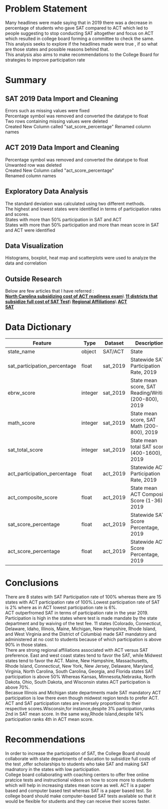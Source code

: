 # **Problem Statement**

Many headlines were made saying that in 2019 there was a decrease in percentage of students who gave SAT compared to ACT which led to people suggesting to stop conducting SAT altogether and focus on ACT which resulted in college board forming a committee to check the same.\
This analysis seeks to explore if the headlines made were true , if so what are those states and possible  reasons behind that.\
This analysis also aims  to make recommendations to the College Board for strategies to improve participation rate

# **Summary**

## SAT 2019 Data Import and Cleaning 
Errors such as missing values were fixed \
Percentage symbol was removed and converted the datatype to float \
Two rows containing missing values were deleted \
Created New Column called "sat_score_percentage"
Renamed column names

## ACT 2019 Data Import and Cleaning

Percentage symbol was removed and converted the datatype to float \
Unwanted row was deleted \
Created New Column called "act_score_percentage" \
Renamed column names

## Exploratory Data Analysis

The standard deviation was calculated using two different methods. \
The highest and lowest states were identified in terms of participation rates and scores. \
States with more than 50% participation in SAT and ACT  
States with more than 50% participation and more than mean score in SAT and ACT were identified

## Data Visualization

Histograms, boxplot, heat map and scatterplots were used to analyze the data and correlation

## Outside Research

Below are few articles that I have referred :\
[**North Carolina subsidizing cost of ACT readiness exam**](https://www.dpi.nc.gov/news/press-releases/2019/09/24/north-carolina-widens-lead-nation-sat-exam![image.png](attachment:image.png))\
[**11 districts that subsidize full cost of SAT Test**](https://reports.collegeboard.org/archive/sat-suite-program-results/2019/benefits-sat-school-day#:~:text=In%202018%2D19%2C%2010%20states,than%20200%20school%20districts%20nationwide.![image-2.png](attachment:image-2.png)\))\
[**Regional Affiliations**](https://www.collegeraptor.com/getting-in/articles/act-sat/act-vs-sat-which-college-entrance-exam-is-more-popular/#:~:text=Short%20answer%3A%20there's%20no%20preference,BOTH%20the%20ACT%20and%20SAT.![image-3.png](attachment:image-3.png)\))\
[**ACT**](https://en.wikipedia.org/wiki/ACT_(test))\
[**SAT**](https://en.wikipedia.org/wiki/SAT)


# **Data Dictionary**

 Feature                      	| Type    	| Dataset  	| Description                                           	|
|------------------------------	|---------	|----------	|-------------------------------------------------------	|
| state_name                   	| object  	| SAT/ACT  	| State                                                 	|
  | sat_participation_percentage 	| float   	| sat_2019 	| Statewide SAT Participation Rate, 2019                	|
| ebrw_score                   	| integer 	| sat_2019 	| State mean score, SAT Reading/Writing (200-800), 2019 	|
| math_score                   	| integer 	| sat_2019 	| State mean score, SAT Math (200-800), 2019            	|
| sat_total_score              	| integer 	| sat_2019 	| State mean total SAT score (400-1600), 2019           	|
| act_participation_percentage 	| float   	| act_2019 	| Statewide ACT Participation Rate, 2019                	|
| act_composite_score          	| float   	| act_2019 	| State mean ACT Composite Score (1-36), 2019           	|
| sat_score_percentage         	| float   	| act_2019 	| Statewide SAT Score Percentage, 2019                  	|
| act_score_percentage         	| float   	| act_2019 	| Statewide ACT Score Percentage, 2019                  	|


# **Conclusions**

There are 8 states with SAT Participation rate of 100% whereas there are 15 states with ACT participation rate of 100%.Lowest participation rate of SAT is 2% where as in ACT lowest participation rate is 6%. \
ACT outperfromed SAT in terms of participation rate in the year 2019.\
Participation is high in the states where test is made mandate by the state department and by waiving of the test fee.
11 states (Colorado, Connecticut, Delaware, Idaho, Illinois, Maine, Michigan, New Hampshire, Rhode Island, and West Virginia and the District of Columbia) made SAT mandatory and administered at no cost to students because of which participation is above 90% in those states.\
There are strong regional affiliations associated with ACT versus SAT preference. East and west coast states tend to favor the SAT, while Midwest states  tend to favor the ACT.
Maine, New Hampshire, Massachusetts, Rhode Island, Connecticut, New York, New Jersey, Delaware, Maryland, Virginia, North Carolina, South Carolina, Georgia, and Florida states SAT participation is above 50% Whereas Kansas, Minnesota,Nebraska, North Dakota, Ohio, South Dakota, and Wisconsin states ACT participation is above 70%.\
Becasue Illinois and Michigan state departments made SAT mandatory ACT participation is low there even though midwest region tends to prefer ACT.\
ACT and SAT participation rates are inversely proportional to their respective scores.Wisconsin,for instance,despite 3% participation,ranks 2nd in SAT mean score. In the same way,Rhode Island,despite 14% participation ranks 4th in ACT mean score.

# **Recommendations**

In order to increase the participation of SAT, the College Board should collaborate with state departments of education to subsidize full costs of the test ,offer scholarships to students who take SAT and making SAT madnatory in the states with low participation.\
College board collaborating with coaching centers to offer free online pratcice tests and instructional videos on how to score more to students which will help in increasing states mean score as well.
ACT is a paper based and computer based test whereas SAT is a paper based test. So college board should make computer-based SAT tests available so that it would be flexible for students and they can receive their scores faster.








